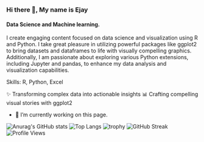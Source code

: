 
### Hi there 👋, My name is Ejay
#### Data Science and Machine learning.
I create engaging content focused on data science and visualization using R and Python. I take great pleasure in utilizing powerful packages like ggplot2 to bring datasets and dataframes to life with visually compelling graphics. Additionally, I am passionate about exploring various Python extensions, including Jupyter and pandas, to enhance my data analysis and visualization capabilities.

Skills: R, Python, Excel


✨ Transforming complex data into actionable insights
📊 Crafting compelling visual stories with ggplot2
- 🔭 I’m currently working on this page. 

![Anurag's GitHub stats](https://github-readme-stats.vercel.app/api?username=Ejay123-tech&show_icons=true&theme=radical)
![Top Langs](https://github-readme-stats.vercel.app/api/top-langs/?username=Ejay123-tech&layout=compact&theme=radical)
![trophy](https://github-profile-trophy.vercel.app/?username=Ejay123-tech)
![GitHub Streak](https://streak-stats.demolab.com?user=Ejay123-tech&theme=radical)
![Profile Views](https://komarev.com/ghpvc/?username=Ejay123-tech)




<!--
**Ejay123-tech/Ejay123-tech** is a ✨ _special_ ✨ repository because its `README.md` (this file) appears on your GitHub profile.

Here are some ideas to get you started:

- 🔭 I’m currently working on ...
- 🌱 I’m currently learning ...
- 👯 I’m looking to collaborate on ...
- 🤔 I’m looking for help with ...
- 💬 Ask me about ...
- 📫 How to reach me: ...
- 😄 Pronouns: ...
- ⚡ Fun fact: ...
-->
